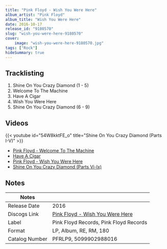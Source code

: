 ```yaml
---
title: "Pink Floyd - Wish You Were Here"
album_artist: "Pink Floyd"
album_title: "Wish You Were Here"
date: 2016-10-17
release_id: "9180570"
slug: "wish-you-were-here-9180570"
cover:
    image: "wish-you-were-here-9180570.jpg"
tags: ["Rock"]
hideSummary: true
---
```


## Tracklisting
1. Shine On You Crazy Diamond (1 - 5)
2. Welcome To The Machine
3. Have A Cigar
4. Wish You Were Here
5. Shine On You Crazy Diamond (6 - 9)

## Videos
{{< youtube id="54W8kktFE_o" title="Shine On You Crazy Diamond (Parts I-V)" >}}
- [Pink Floyd - Welcome To The Machine](https://www.youtube.com/watch?v=lt-udg9zQSE)
- [Have A Cigar](https://www.youtube.com/watch?v=tbdpv7G_PPg)
- [Pink Floyd - Wish You Were Here](https://www.youtube.com/watch?v=IXdNnw99-Ic)
- [Shine On You Crazy Diamond (Parts Vi-Ix)](https://www.youtube.com/watch?v=wE2GZ2Vpqjo)

## Notes

| Notes          |             |
| ---------------| ----------- |
| Release Date   | 2016 |
| Discogs Link   | [Pink Floyd - Wish You Were Here](https://www.discogs.com/release/9180570) |
| Label          | Pink Floyd Records, Pink Floyd Records |
| Format         | LP, Album, RE, RM, 180 |
| Catalog Number | PFRLP9, 5099902988016 |

